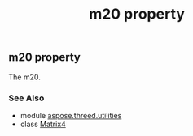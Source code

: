 ﻿---
title: m20 property
second_title: Aspose.3D for Python via .NET API References
description: 
type: docs
weight: 240
url: /python-net/aspose.threed.utilities/matrix4/m20/
is_root: false
---

## m20 property


The m20.

### See Also
* module [aspose.threed.utilities](../../)
* class [Matrix4](/3d/python-net/aspose.threed.utilities/matrix4)
